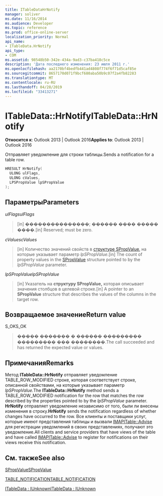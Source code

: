 ```yaml
---
title: ITableDataHrNotify
manager: soliver
ms.date: 11/16/2014
ms.audience: Developer
ms.topic: reference
ms.prod: office-online-server
localization_priority: Normal
api_name:
- ITableData.HrNotify
api_type:
- COM
ms.assetid: 98548b50-342e-434a-9ad3-c37ba418c5ce
description: 'Дата последнего изменения: 23 июля 2011 г.'
ms.openlocfilehash: aa2170bf4bedfb441ad4808f774f6f71d5caf85e
ms.sourcegitcommit: 8657170d071f9bcf680aba50b9c07f2a4fb82283
ms.translationtype: MT
ms.contentlocale: ru-RU
ms.lasthandoff: 04/28/2019
ms.locfileid: "33413271"
---
```

# <a name="itabledatahrnotify"></a><span data-ttu-id="8506a-103">ITableData::HrNotify</span><span class="sxs-lookup"><span data-stu-id="8506a-103">ITableData::HrNotify</span></span>

  
  
<span data-ttu-id="8506a-104">**Относится к**: Outlook 2013 | Outlook 2016</span><span class="sxs-lookup"><span data-stu-id="8506a-104">**Applies to**: Outlook 2013 | Outlook 2016</span></span> 
  
<span data-ttu-id="8506a-105">Отправляет уведомление для строки таблицы.</span><span class="sxs-lookup"><span data-stu-id="8506a-105">Sends a notification for a table row.</span></span>
  
```cpp
HRESULT HrNotify(
  ULONG ulFlags,
  ULONG cValues,
  LPSPropValue lpSPropValue
);
```

## <a name="parameters"></a><span data-ttu-id="8506a-106">Параметры</span><span class="sxs-lookup"><span data-stu-id="8506a-106">Parameters</span></span>

 <span data-ttu-id="8506a-107">_ulFlags_</span><span class="sxs-lookup"><span data-stu-id="8506a-107">_ulFlags_</span></span>
  
> <span data-ttu-id="8506a-108">[in] ���������������; ������ ���� ����� ����.</span><span class="sxs-lookup"><span data-stu-id="8506a-108">[in] Reserved; must be zero.</span></span>
    
 <span data-ttu-id="8506a-109">_cValues_</span><span class="sxs-lookup"><span data-stu-id="8506a-109">_cValues_</span></span>
  
> <span data-ttu-id="8506a-110">[in] Количество значений свойств в [структуре SPropValue,](spropvalue.md) на которые указывает параметр _lpSPropValue._</span><span class="sxs-lookup"><span data-stu-id="8506a-110">[in] The count of property values in the [SPropValue](spropvalue.md) structure pointed to by the  _lpSPropValue_ parameter.</span></span> 
    
 <span data-ttu-id="8506a-111">_lpSPropValue_</span><span class="sxs-lookup"><span data-stu-id="8506a-111">_lpSPropValue_</span></span>
  
> <span data-ttu-id="8506a-112">[in] Указатель на **структуру SPropValue,** которая описывает значения столбцов в целевой строке.</span><span class="sxs-lookup"><span data-stu-id="8506a-112">[in] A pointer to an **SPropValue** structure that describes the values of the columns in the target row.</span></span> 
    
## <a name="return-value"></a><span data-ttu-id="8506a-113">Возвращаемое значение</span><span class="sxs-lookup"><span data-stu-id="8506a-113">Return value</span></span>

<span data-ttu-id="8506a-114">S_OK</span><span class="sxs-lookup"><span data-stu-id="8506a-114">S_OK</span></span> 
  
> <span data-ttu-id="8506a-115">����� ������� � ������ ��������� ��������� ��� ��������.</span><span class="sxs-lookup"><span data-stu-id="8506a-115">The call succeeded and has returned the expected value or values.</span></span>
    
## <a name="remarks"></a><span data-ttu-id="8506a-116">Примечания</span><span class="sxs-lookup"><span data-stu-id="8506a-116">Remarks</span></span>

<span data-ttu-id="8506a-117">Метод **ITableData::HrNotify** отправляет уведомление TABLE_ROW_MODIFIED строке, которая соответствует строке, описанной свойствами, на которые указывает параметр _lpSPropValue._</span><span class="sxs-lookup"><span data-stu-id="8506a-117">The **ITableData::HrNotify** method sends a TABLE_ROW_MODIFIED notification for the row that matches the row described by the properties pointed to by the  _lpSPropValue_ parameter.</span></span> <span data-ttu-id="8506a-118">**HrNotify** отправляет уведомление независимо от того, были ли внесены изменения в строку.</span><span class="sxs-lookup"><span data-stu-id="8506a-118">**HrNotify** sends the notification regardless of whether changes have occurred to the row.</span></span> <span data-ttu-id="8506a-119">Все клиенты и поставщики услуг, которые имеют представления таблицы и вызвали [IMAPITable::Advise](imapitable-advise.md) для регистрации уведомлений в своих представлениях, получают это уведомление.</span><span class="sxs-lookup"><span data-stu-id="8506a-119">All clients and service providers that have views of the table and have called [IMAPITable::Advise](imapitable-advise.md) to register for notifications on their views receive this notification.</span></span> 
  
## <a name="see-also"></a><span data-ttu-id="8506a-120">См. также</span><span class="sxs-lookup"><span data-stu-id="8506a-120">See also</span></span>



[<span data-ttu-id="8506a-121">SPropValue</span><span class="sxs-lookup"><span data-stu-id="8506a-121">SPropValue</span></span>](spropvalue.md)
  
[<span data-ttu-id="8506a-122">TABLE_NOTIFICATION</span><span class="sxs-lookup"><span data-stu-id="8506a-122">TABLE_NOTIFICATION</span></span>](table_notification.md)
  
[<span data-ttu-id="8506a-123">ITableData : IUnknown</span><span class="sxs-lookup"><span data-stu-id="8506a-123">ITableData : IUnknown</span></span>](itabledataiunknown.md)

